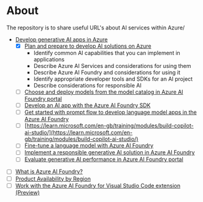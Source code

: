 # About
The repository is to share useful URL's about AI services within Azure/

- [Develop generative AI apps in Azure
](https://learn.microsoft.com/en-gb/training/paths/create-custom-copilots-ai-studio/)
  - [x] [Plan and prepare to develop AI solutions on Azure](https://learn.microsoft.com/en-gb/training/modules/prepare-azure-ai-development/)
    - Identify common AI capabilities that you can implement in applications 
    - Describe Azure AI Services and considerations for using them
    - Describe Azure AI Foundry and considerations for using it 
    - Identify appropriate developer tools and SDKs for an AI project
    - Describe considerations for responsible AI
  - [ ] [Choose and deploy models from the model catalog in Azure AI Foundry portal](https://learn.microsoft.com/en-gb/training/modules/explore-models-azure-ai-studio/)
  - [ ] [Develop an AI app with the Azure AI Foundry SDK](https://learn.microsoft.com/en-gb/training/modules/ai-foundry-sdk/)
  - [ ] [Get started with prompt flow to develop language model apps in the Azure AI Foundry](https://learn.microsoft.com/en-gb/training/modules/get-started-prompt-flow-ai-studio/)
  - [ ] [https://learn.microsoft.com/en-gb/training/modules/build-copilot-ai-studio/](https://learn.microsoft.com/en-gb/training/modules/build-copilot-ai-studio/)
  - [ ] [Fine-tune a language model with Azure AI Foundry](https://learn.microsoft.com/en-gb/training/modules/finetune-model-copilot-ai-studio/)
  - [ ] [Implement a responsible generative AI solution in Azure AI Foundry](https://learn.microsoft.com/en-gb/training/modules/responsible-ai-studio/)
  - [ ] [Evaluate generative AI performance in Azure AI Foundry portal](https://learn.microsoft.com/en-gb/training/modules/evaluate-models-azure-ai-studio/https://learn.microsoft.com/en-gb/training/modules/evaluate-models-azure-ai-studio/)
- [ ] [What is Azure AI Foundry?](https://learn.microsoft.com/en-us/azure/ai-foundry/what-is-azure-ai-foundry)
- [ ] [Product Availability by Region](https://azure.microsoft.com/en-gb/explore/global-infrastructure/products-by-region/table)
- [ ] [Work with the Azure AI Foundry for Visual Studio Code extension (Preview)](https://learn.microsoft.com/en-us/azure/ai-foundry/how-to/develop/get-started-projects-vs-code) 